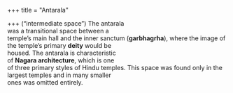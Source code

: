 +++
title = "Antarala"

+++
(“intermediate space”) The antarala  
was a transitional space between a  
temple’s main hall and the inner sanctum (**garbhagrha**), where the image of  
the temple’s primary **deity** would be  
housed. The antarala is characteristic  
of **Nagara architecture**, which is one  
of three primary styles of Hindu temples. This space was found only in the  
largest temples and in many smaller  
ones was omitted entirely.